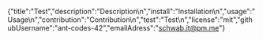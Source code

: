 {"title":"Test","description":"Description\n","install":"Installation\n","usage":"Usage\n","contribution":"Contribution\n","test":"Test\n","license":"mit","githubUsername":"ant-codes-42","emailAdress":"schwab.it@pm.me"}